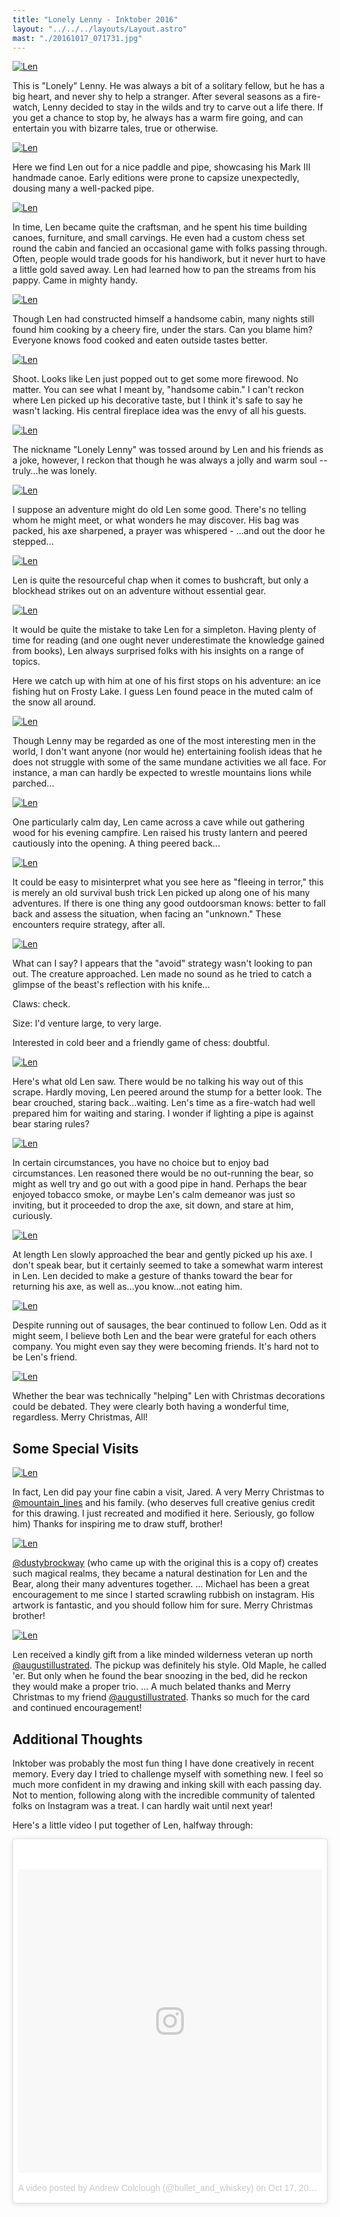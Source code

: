 ```yaml
---
title: "Lonely Lenny - Inktober 2016"
layout: "../../../layouts/Layout.astro" 
mast: "./20161017_071731.jpg"
---
```


[![Len](./20161002_071556.jpg)](./20161002_071556.jpg)

This is "Lonely" Lenny. He was always a bit of a solitary fellow, but he has a big heart, and never shy to help a stranger. After several seasons as a fire-watch, Lenny decided to stay in the wilds and try to carve out a life there. If you get a chance to stop by, he always has a warm fire going, and can entertain you with bizarre tales, true or otherwise.

[![Len](./IMG_20161002_080533.jpg)](./IMG_20161002_080533.jpg)

Here we find Len out for a nice paddle and pipe, showcasing his Mark III handmade canoe. Early editions were prone to capsize unexpectedly, dousing many a well-packed pipe.

[![Len](./20161003_221636.jpg)](./20161003_221636.jpg)

In time, Len became quite the craftsman, and he spent his time building canoes, furniture, and small carvings. He even had a custom chess set round the cabin and fancied an occasional game with folks passing through. Often, people would trade goods for his handiwork, but it never hurt to have a little gold saved away. Len had learned how to pan the streams from his pappy. Came in mighty handy.

[![Len](./20161005_095918.jpg)](./20161005_095918.jpg)

Though Len had constructed himself a handsome cabin, many nights still found him cooking by a cheery fire, under the stars. Can you blame him? Everyone knows food cooked and eaten outside tastes better.

[![Len](./20161006_114905.jpg)](./20161006_114905.jpg)

Shoot. Looks like Len just popped out to get some more firewood. No matter. You can see what I meant by, "handsome cabin." I can't reckon where Len picked up his decorative taste, but I think it's safe to say he wasn't lacking. His central fireplace idea was the envy of all his guests.

[![Len](./20161007_164228.jpg)](./20161007_164228.jpg)

The nickname "Lonely Lenny" was tossed around by Len and his friends as a joke, however, I reckon that though he was always a jolly and warm soul -- truly...he was lonely.

[![Len](./len-ready.jpg)](./len-ready.jpg)

I suppose an adventure might do old Len some good. There's no telling whom he might meet, or what wonders he may discover. His bag was packed, his axe sharpened, a prayer was whispered - ...and out the door he stepped...

[![Len](./20161010_163800.jpg)](./20161010_163800.jpg)

Len is quite the resourceful chap when it comes to bushcraft, but only a blockhead strikes out on an adventure without essential gear.

[![Len](./20161013_143538.jpg)](./20161013_143538.jpg)

It would be quite the mistake to take Len for a simpleton. Having plenty of time for reading (and one ought never underestimate the knowledge gained from books), Len always surprised folks with his insights on a range of topics.

Here we catch up with him at one of his first stops on his adventure: an ice fishing hut on Frosty Lake. I guess Len found peace in the muted calm of the snow all around.

[![Len](./20161017_093650.jpg)](./20161017_093650.jpg)

Though Lenny may be regarded as one of the most interesting men in the world, I don't want anyone (nor would he) entertaining foolish ideas that he does not struggle with some of the same mundane activities we all face. For instance, a man can hardly be expected to wrestle mountains lions while parched... 

[![Len](./IMG_20161019_224043.jpg)](./IMG_20161019_224043.jpg)

One particularly calm day, Len came across a cave while out gathering wood for his evening campfire. Len raised his trusty lantern and peered cautiously into the opening. 
A thing peered back...

[![Len](./20161024_132411.jpg)](./20161024_132411.jpg)

It could be easy to misinterpret what you see here as "fleeing in terror," this is merely an old survival bush trick Len picked up along one of his many adventures. If there is one thing any good outdoorsman knows: better to fall back and assess the situation, when facing an "unknown." These encounters require strategy, after all. 

[![Len](./20161025_130853.jpg)](./20161025_130853.jpg)

What can I say? I appears that the "avoid" strategy wasn't looking to pan out. The creature approached. Len made no sound as he tried to catch a glimpse of the beast's reflection with his knife...

Claws: check. 

Size: I'd venture large, to very large. 

Interested in cold beer and a friendly game of chess: doubtful.

[![Len](./20161029_083011.jpg)](./20161029_083011.jpg)

Here's what old Len saw. There would be no talking his way out of this scrape. Hardly moving, Len peered around the stump for a better look. The bear crouched, staring back...waiting. Len's time as a fire-watch had well prepared him for waiting and staring. I wonder if lighting a pipe is against bear staring rules? 

[![Len](./20161106_125852.jpg)](./20161106_125852.jpg)

In certain circumstances, you have no choice but to enjoy bad circumstances. Len reasoned there would be no out-running the bear, so might as well try and go out with a good pipe in hand. Perhaps the bear enjoyed tobacco smoke, or maybe Len's calm demeanor was just so inviting, but it proceeded to drop the axe, sit down, and stare at him, curiously.

[![Len](./20161114_202345.jpg)](./20161114_202345.jpg)

At length Len slowly approached the bear and gently picked up his axe. I don't speak bear, but it certainly seemed to take a somewhat warm interest in Len. Len decided to make a gesture of thanks toward the bear for returning his axe, as well as...you know...not eating him. 

[![Len](./IMG_20161126_072414.jpg)](./IMG_20161126_072414.jpg)

Despite running out of sausages, the bear continued to follow Len. Odd as it might seem, I believe both Len and the bear were grateful for each others company. You might even say they were becoming friends. It's hard not to be Len's friend.

[![Len](./christmasLen.jpg)](./christmasLen.jpg)

Whether the bear was technically "helping" Len with Christmas decorations could be debated. They were clearly both having a wonderful time, regardless. Merry Christmas, All!

<h2 class="recent-header"><span>Some Special Visits</span></h2>

[![Len](./jaredLen.jpg)](https://www.jaredkohn.com/shop)

In fact, Len did pay your fine cabin a visit, Jared. A very Merry Christmas to [@mountain_lines](https://www.instagram.com/mountain_lines/) and his family. (who deserves full creative genius credit for this drawing. I just recreated and modified it here. Seriously, go follow him) 
Thanks for inspiring me to draw stuff, brother!

[![Len](./michaelLen.jpg)](https://www.etsy.com/shop/ArtbyDustyBrockway)

[@dustybrockway](https://www.instagram.com/dustybrockway/) (who came up with the original this is a copy of) creates such magical realms, they became a natural destination for Len and the Bear, along their many adventures together. ... Michael has been a great encouragement to me since I started scrawling rubbish on instagram. His artwork is fantastic, and you should follow him for sure. Merry Christmas brother!

[![Len](./len-truck.jpg)](http://www.augustillustrated.com/)

Len received a kindly gift from a like minded wilderness veteran up north [@augustillustrated](https://www.instagram.com/augustillustrated/). The pickup was definitely his style. Old Maple, he called 'er. But only when he found the bear snoozing in the bed, did he reckon they would make a proper trio. ... A much belated thanks and Merry Christmas to my friend [@augustillustrated](https://www.instagram.com/augustillustrated/). Thanks so much for the card and continued encouragement! 

<h2 class="recent-header"><span>Additional Thoughts</span></h2>

Inktober was probably the most fun thing I have done creatively in recent memory. Every day I tried to challenge myself with something new. I feel so much more confident in my drawing and inking skill with each passing day. Not to mention, following along with the incredible community of talented folks on Instagram was a treat. I can hardly wait until next year!

Here's a little video I put together of Len, halfway through:

<div>
<blockquote class="instagram-media" data-instgrm-version="7" style=" background:#FFF; border:0; border-radius:3px; box-shadow:0 0 1px 0 rgba(0,0,0,0.5),0 1px 10px 0 rgba(0,0,0,0.15); margin: 1px; max-width:658px; padding:0; width:99.375%; width:-webkit-calc(100% - 2px); width:calc(100% - 2px);"><div style="padding:8px;"> <div style=" background:#F8F8F8; line-height:0; margin-top:40px; padding:50.0% 0; text-align:center; width:100%;"> <div style=" background:url(data:image/png;base64,iVBORw0KGgoAAAANSUhEUgAAACwAAAAsCAMAAAApWqozAAAABGdBTUEAALGPC/xhBQAAAAFzUkdCAK7OHOkAAAAMUExURczMzPf399fX1+bm5mzY9AMAAADiSURBVDjLvZXbEsMgCES5/P8/t9FuRVCRmU73JWlzosgSIIZURCjo/ad+EQJJB4Hv8BFt+IDpQoCx1wjOSBFhh2XssxEIYn3ulI/6MNReE07UIWJEv8UEOWDS88LY97kqyTliJKKtuYBbruAyVh5wOHiXmpi5we58Ek028czwyuQdLKPG1Bkb4NnM+VeAnfHqn1k4+GPT6uGQcvu2h2OVuIf/gWUFyy8OWEpdyZSa3aVCqpVoVvzZZ2VTnn2wU8qzVjDDetO90GSy9mVLqtgYSy231MxrY6I2gGqjrTY0L8fxCxfCBbhWrsYYAAAAAElFTkSuQmCC); display:block; height:44px; margin:0 auto -44px; position:relative; top:-22px; width:44px;"></div></div><p style=" color:#c9c8cd; font-family:Arial,sans-serif; font-size:14px; line-height:17px; margin-bottom:0; margin-top:8px; overflow:hidden; padding:8px 0 7px; text-align:center; text-overflow:ellipsis; white-space:nowrap;"><a href="https://www.instagram.com/p/BLrMerPjW2q/" style=" color:#c9c8cd; font-family:Arial,sans-serif; font-size:14px; font-style:normal; font-weight:normal; line-height:17px; text-decoration:none;" target="_blank">A video posted by Andrew Colclough (@bullet_and_whiskey)</a> on <time style=" font-family:Arial,sans-serif; font-size:14px; line-height:17px;" datetime="2016-10-17T18:57:58+00:00">Oct 17, 2016 at 11:57am PDT</time></p></div></blockquote>
<script async defer src="//platform.instagram.com/en_US/embeds.js"></script>
</div>

